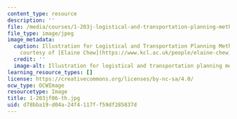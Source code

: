 ```yaml
---
content_type: resource
description: ''
file: /media/courses/1-203j-logistical-and-transportation-planning-methods-fall-2006/d78bba19d04a24f4117ff59df285837d_1-203jf06-th.jpg
file_type: image/jpeg
image_metadata:
  caption: Illustration for Logistical and Transportation Planning Methods. (Image
    courtesy of [Elaine Chew](https://www.kcl.ac.uk/people/elaine-chew).)
  credit: ''
  image-alt: Illustration for logistical and transportation planning methods.
learning_resource_types: []
license: https://creativecommons.org/licenses/by-nc-sa/4.0/
ocw_type: OCWImage
resourcetype: Image
title: 1-203jf06-th.jpg
uid: d78bba19-d04a-24f4-117f-f59df285837d
---
```

